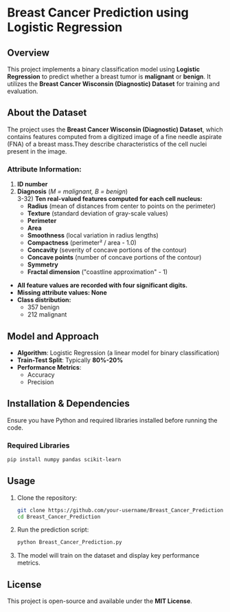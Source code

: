 # **Breast Cancer Prediction using Logistic Regression**

## **Overview**  
This project implements a binary classification model using **Logistic Regression** to predict whether a breast tumor is **malignant** or **benign**. It utilizes the **Breast Cancer Wisconsin (Diagnostic) Dataset** for training and evaluation.  

## **About the Dataset**  
The project uses the **Breast Cancer Wisconsin (Diagnostic) Dataset**, which contains features computed from a digitized image of a fine needle aspirate (FNA) of a breast mass.They describe characteristics of the cell nuclei present in the image.
### **Attribute Information:**  
1) **ID number**  
2) **Diagnosis** (*M = malignant, B = benign*)  
3-32) **Ten real-valued features computed for each cell nucleus:**  
   - **Radius** (mean of distances from center to points on the perimeter)  
   - **Texture** (standard deviation of gray-scale values)  
   - **Perimeter**  
   - **Area**  
   - **Smoothness** (local variation in radius lengths)  
   - **Compactness** (perimeter² / area - 1.0)  
   - **Concavity** (severity of concave portions of the contour)  
   - **Concave points** (number of concave portions of the contour)  
   - **Symmetry**  
   - **Fractal dimension** ("coastline approximation" - 1)  

- **All feature values are recorded with four significant digits.**  
- **Missing attribute values: None**  
- **Class distribution:**  
  - 357 benign  
  - 212 malignant  

## **Model and Approach**  
- **Algorithm**: Logistic Regression (a linear model for binary classification)    
- **Train-Test Split**: Typically **80%-20%**  
- **Performance Metrics**:  
  - Accuracy  
  - Precision    

## **Installation & Dependencies**  
Ensure you have Python and required libraries installed before running the code.  

### **Required Libraries**  
```bash
pip install numpy pandas scikit-learn 
```

## **Usage**  
1. Clone the repository:  
   ```bash
   git clone https://github.com/your-username/Breast_Cancer_Prediction.git
   cd Breast_Cancer_Prediction
   ```
2. Run the prediction script:  
   ```bash
   python Breast_Cancer_Prediction.py
   ```
3. The model will train on the dataset and display key performance metrics.  

## **License**  
This project is open-source and available under the **MIT License**.  

